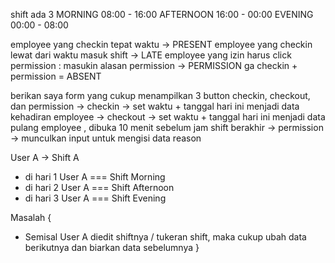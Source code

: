shift ada 3
MORNING 08:00 - 16:00
AFTERNOON 16:00 - 00:00
EVENING 00:00 - 08:00

employee yang checkin tepat waktu -> PRESENT
employee yang checkin lewat dari waktu masuk shift -> LATE
employee yang izin harus click permission : masukin alasan permission -> PERMISSION
ga checkin + permission = ABSENT

berikan saya form yang cukup menampilkan 3 button
checkin, checkout, dan permission
-> checkin -> set waktu + tanggal hari ini menjadi data kehadiran employee
-> checkout -> set waktu + tanggal hari ini menjadi data pulang employee , dibuka 10 menit sebelum jam shift berakhir
-> permission -> munculkan input untuk mengisi data reason

User A -> Shift A
 - di hari 1 User A === Shift Morning
 - di hari 2 User A === Shift Afternoon
 - di hari 3 User A === Shift Evening

Masalah {
 - Semisal User A diedit shiftnya / tukeran shift, 
 maka cukup ubah data berikutnya dan biarkan data sebelumnya
}